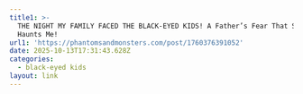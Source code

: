 ```yaml
---
title1: >-
  THE NIGHT MY FAMILY FACED THE BLACK-EYED KIDS! A Father’s Fear That Still
  Haunts Me! 
url1: 'https://phantomsandmonsters.com/post/1760376391052'
date: 2025-10-13T17:31:43.628Z
categories:
  - black-eyed kids
layout: link
---
```


